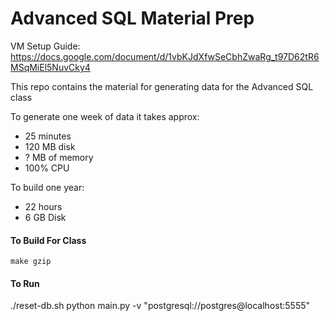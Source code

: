 # Advanced SQL Material Prep

VM Setup Guide: https://docs.google.com/document/d/1vbKJdXfwSeCbhZwaRg_t97D62tR6MSqMiEl5NuvCky4

This repo contains the material for generating
data for the Advanced SQL class

To generate one week of data it takes approx:
 - 25 minutes
 - 120 MB disk
 - ? MB of memory
 - 100% CPU


To build one year:

- 22 hours
- 6 GB Disk


#### To Build For Class

```
make gzip
```

#### To Run

./reset-db.sh
python main.py -v "postgresql://postgres@localhost:5555"

